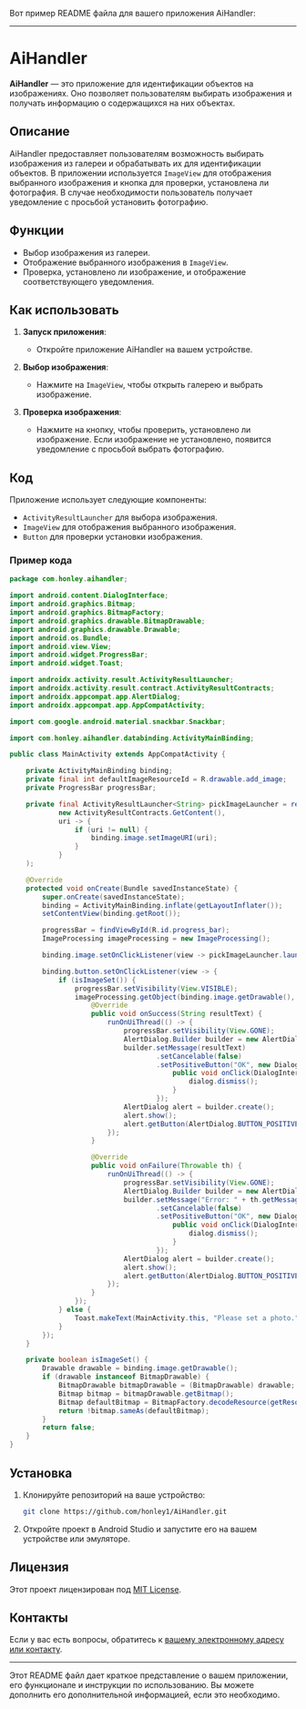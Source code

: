 Вот пример README файла для вашего приложения AiHandler:

---

# AiHandler

**AiHandler** — это приложение для идентификации объектов на изображениях. Оно позволяет пользователям выбирать изображения и получать информацию о содержащихся на них объектах.

## Описание

AiHandler предоставляет пользователям возможность выбирать изображения из галереи и обрабатывать их для идентификации объектов. В приложении используется `ImageView` для отображения выбранного изображения и кнопка для проверки, установлена ли фотография. В случае необходимости пользователь получает уведомление с просьбой установить фотографию.

## Функции

- Выбор изображения из галереи.
- Отображение выбранного изображения в `ImageView`.
- Проверка, установлено ли изображение, и отображение соответствующего уведомления.

## Как использовать

1. **Запуск приложения**:
    - Откройте приложение AiHandler на вашем устройстве.

2. **Выбор изображения**:
    - Нажмите на `ImageView`, чтобы открыть галерею и выбрать изображение.

3. **Проверка изображения**:
    - Нажмите на кнопку, чтобы проверить, установлено ли изображение. Если изображение не установлено, появится уведомление с просьбой выбрать фотографию.

## Код

Приложение использует следующие компоненты:

- `ActivityResultLauncher` для выбора изображения.
- `ImageView` для отображения выбранного изображения.
- `Button` для проверки установки изображения.

### Пример кода

```java
package com.honley.aihandler;

import android.content.DialogInterface;
import android.graphics.Bitmap;
import android.graphics.BitmapFactory;
import android.graphics.drawable.BitmapDrawable;
import android.graphics.drawable.Drawable;
import android.os.Bundle;
import android.view.View;
import android.widget.ProgressBar;
import android.widget.Toast;

import androidx.activity.result.ActivityResultLauncher;
import androidx.activity.result.contract.ActivityResultContracts;
import androidx.appcompat.app.AlertDialog;
import androidx.appcompat.app.AppCompatActivity;

import com.google.android.material.snackbar.Snackbar;

import com.honley.aihandler.databinding.ActivityMainBinding;

public class MainActivity extends AppCompatActivity {

    private ActivityMainBinding binding;
    private final int defaultImageResourceId = R.drawable.add_image;
    private ProgressBar progressBar;

    private final ActivityResultLauncher<String> pickImageLauncher = registerForActivityResult(
            new ActivityResultContracts.GetContent(),
            uri -> {
                if (uri != null) {
                    binding.image.setImageURI(uri);
                }
            }
    );

    @Override
    protected void onCreate(Bundle savedInstanceState) {
        super.onCreate(savedInstanceState);
        binding = ActivityMainBinding.inflate(getLayoutInflater());
        setContentView(binding.getRoot());

        progressBar = findViewById(R.id.progress_bar);
        ImageProcessing imageProcessing = new ImageProcessing();

        binding.image.setOnClickListener(view -> pickImageLauncher.launch("image/*"));

        binding.button.setOnClickListener(view -> {
            if (isImageSet()) {
                progressBar.setVisibility(View.VISIBLE);
                imageProcessing.getObject(binding.image.getDrawable(), new ImageProcessing.ResultCallback() {
                    @Override
                    public void onSuccess(String resultText) {
                        runOnUiThread(() -> {
                            progressBar.setVisibility(View.GONE);
                            AlertDialog.Builder builder = new AlertDialog.Builder(MainActivity.this);
                            builder.setMessage(resultText)
                                    .setCancelable(false)
                                    .setPositiveButton("OK", new DialogInterface.OnClickListener() {
                                        public void onClick(DialogInterface dialog, int id) {
                                            dialog.dismiss();
                                        }
                                    });
                            AlertDialog alert = builder.create();
                            alert.show();
                            alert.getButton(AlertDialog.BUTTON_POSITIVE).setTextColor(getResources().getColor(R.color.dialog_button_color, getTheme()));
                        });
                    }

                    @Override
                    public void onFailure(Throwable th) {
                        runOnUiThread(() -> {
                            progressBar.setVisibility(View.GONE);
                            AlertDialog.Builder builder = new AlertDialog.Builder(MainActivity.this);
                            builder.setMessage("Error: " + th.getMessage())
                                    .setCancelable(false)
                                    .setPositiveButton("OK", new DialogInterface.OnClickListener() {
                                        public void onClick(DialogInterface dialog, int id) {
                                            dialog.dismiss();
                                        }
                                    });
                            AlertDialog alert = builder.create();
                            alert.show();
                            alert.getButton(AlertDialog.BUTTON_POSITIVE).setTextColor(getResources().getColor(R.color.dialog_button_color, getTheme()));
                        });
                    }
                });
            } else {
                Toast.makeText(MainActivity.this, "Please set a photo.", Toast.LENGTH_SHORT).show();
            }
        });
    }

    private boolean isImageSet() {
        Drawable drawable = binding.image.getDrawable();
        if (drawable instanceof BitmapDrawable) {
            BitmapDrawable bitmapDrawable = (BitmapDrawable) drawable;
            Bitmap bitmap = bitmapDrawable.getBitmap();
            Bitmap defaultBitmap = BitmapFactory.decodeResource(getResources(), defaultImageResourceId);
            return !bitmap.sameAs(defaultBitmap);
        }
        return false;
    }
}
```

## Установка

1. Клонируйте репозиторий на ваше устройство:
   ```bash
   git clone https://github.com/honley1/AiHandler.git
   ```

2. Откройте проект в Android Studio и запустите его на вашем устройстве или эмуляторе.

## Лицензия

Этот проект лицензирован под [MIT License](LICENSE).

## Контакты

Если у вас есть вопросы, обратитесь к [вашему электронному адресу или контакту](mailto:example@example.com).

---

Этот README файл дает краткое представление о вашем приложении, его функционале и инструкции по использованию. Вы можете дополнить его дополнительной информацией, если это необходимо.
